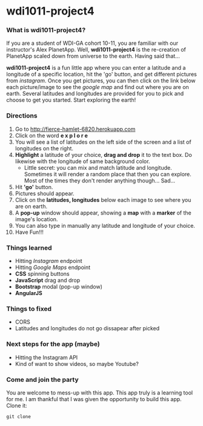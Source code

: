 # wdi1011-project4

### What is wdi1011-project4?

If you are a student of WDI-GA cohort 10-11, you are familiar with our instructor's Alex PlanetApp. Well, **wdi1011-project4** is the re-creation of PlanetApp scaled down from universe to the earth. Having said that... 

**wdi1011-project4** is a fun little app where you can enter a latitude and a longitude of a specific location, hit the 'go' button, and get different pictures from *instagram*. Once you get pictures, you can then click on the link below each picture/image to see the _google map_ and find out where you are on earth. Several latitudes and longitudes are provided for you to pick and choose to get you started. Start exploring the earth!

### Directions

1. Go to http://fierce-hamlet-6820.herokuapp.com
2. Click on the word **e x p l o r e**
3. You will see a list of latitudes on the left side of the screen and a list of longitudes on the right. 
4. **Highlight** a latitude of your choice, **drag and drop** it to the text box. Do likewise with the longitude of same background color. 
   * Little secret: you can mix and match latitude and longitude. Sometimes it will render a random place that then you can explore. Most of the times they don't render anything though... Sad...
5. Hit **'go'** button.
6. Pictures should appear.
7. Click on the **latitudes, longitudes** below each image to see where you are on earth.
8. A **pop-up** window should appear, showing a **map** with a **marker** of the image's location.
9. You can also type in manually any latitude and longitude of your choice. 
10. Have Fun!!!

### Things learned

* Hitting *Instagram* endpoint
* Hitting *Google Maps* endpoint
* **CSS** spinning buttons
* **JavaScript** drag and drop
* **Bootstrap** modal (pop-up window)
* **AngularJS** 

### Things to fixed

* CORS
* Latitudes and longitudes do not go dissapear after picked


### Next steps for the app (maybe)

* Hitting the Instagram API
* Kind of want to show videos, so maybe Youtube?

### Come and join the party

You are welcome to mess-up with this app. This app truly is a learning tool for me. I am thankful that I was given the opportunity to build this app. Clone it:

`git clone`

